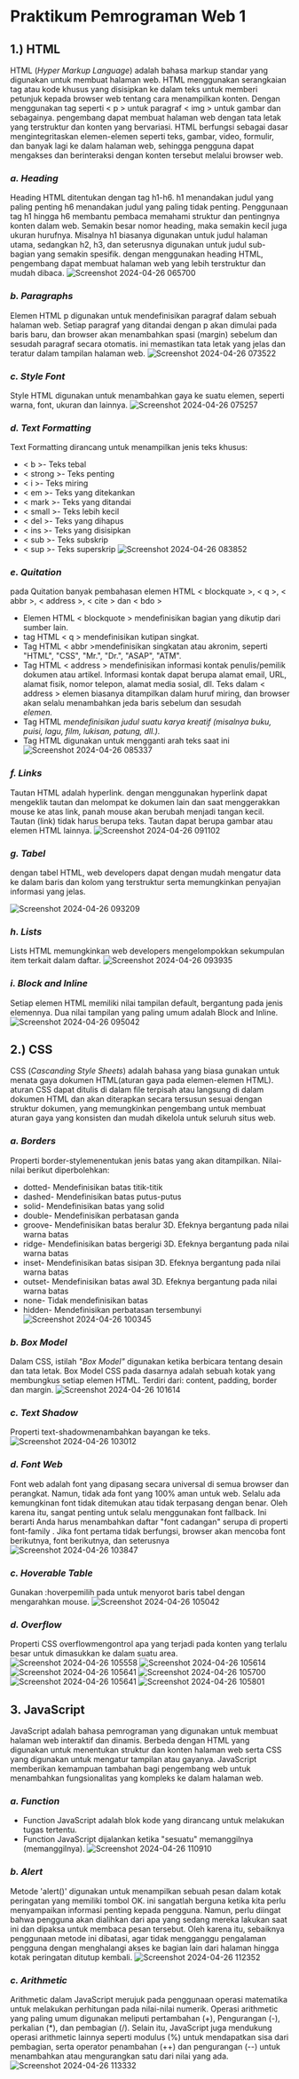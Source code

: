 # Praktikum Pemrograman Web 1
## 1.) HTML
HTML (*Hyper Markup Language*) adalah bahasa markup standar yang digunakan untuk membuat halaman web. HTML menggunakan serangkaian tag atau kode khusus yang disisipkan ke dalam teks untuk memberi petunjuk kepada browser web tentang cara menampilkan konten. Dengan menggunakan tag seperti < p > untuk paragraf < img > untuk gambar dan sebagainya. pengembang dapat membuat halaman web dengan tata letak yang terstruktur dan konten yang bervariasi.
HTML berfungsi sebagai dasar mengintegritaskan elemen-elemen seperti teks, gambar, video, formulir, dan banyak lagi ke dalam halaman web, sehingga pengguna dapat mengakses dan berinteraksi dengan konten tersebut melalui browser web.

### ***a. Heading***
Heading HTML ditentukan dengan tag h1-h6. h1 menandakan judul yang paling penting h6 menandakan judul yang paling tidak penting. Penggunaan tag h1 hingga h6 membantu pembaca memahami struktur dan pentingnya konten dalam web. Semakin besar nomor heading, maka semakin kecil juga ukuran hurufnya. Misalnya h1 biasanya digunakan untuk judul halaman utama, sedangkan h2, h3, dan seterusnya digunakan untuk judul sub-bagian yang semakin spesifik. dengan menggunakan heading HTML, pengembang dapat membuat halaman web yang lebih terstruktur dan mudah dibaca.
![Screenshot 2024-04-26 065700](https://github.com/GalihFitria/praktikum-PWEB1/assets/165490209/115a3c41-17f0-4f58-b5fe-c53ec5041f37)

### ***b. Paragraphs***
Elemen HTML p digunakan untuk mendefinisikan paragraf dalam sebuah halaman web. Setiap paragraf yang ditandai dengan p akan dimulai pada baris baru, dan browser akan menambahkan spasi (margin) sebelum dan sesudah paragraf secara otomatis. ini memastikan tata letak yang jelas dan teratur dalam tampilan halaman web.
![Screenshot 2024-04-26 073522](https://github.com/GalihFitria/praktikum-PWEB1/assets/165490209/f711ce07-542a-44ee-87bd-68a3fa7aded3)

### ***c. Style Font***
Style HTML digunakan untuk menambahkan gaya ke suatu elemen, seperti warna, font, ukuran dan lainnya.
![Screenshot 2024-04-26 075257](https://github.com/GalihFitria/praktikum-PWEB1/assets/165490209/ccc95272-32d1-4d9a-858a-3db79c2234f2)

### ***d. Text Formatting***
Text Formatting dirancang untuk menampilkan jenis teks khusus:

* < b >- Teks tebal
* < strong >- Teks penting
* < i >- Teks miring
* < em >- Teks yang ditekankan
* < mark >- Teks yang ditandai
* < small >- Teks lebih kecil
* < del >- Teks yang dihapus
* < ins >- Teks yang disisipkan
* < sub >- Teks subskrip
* < sup >- Teks superskrip
![Screenshot 2024-04-26 083852](https://github.com/GalihFitria/praktikum-PWEB1/assets/165490209/856db854-192d-4ee9-9a9a-11ebdc470991)

### ***e. Quitation***
pada Quitation banyak pembahasan elemen HTML < blockquate >, < q >, < abbr >, < address >, < cite > dan < bdo >
* Elemen HTML < blockquote > mendefinisikan bagian yang dikutip dari sumber lain.
* tag HTML < q > mendefinisikan kutipan singkat.
* Tag HTML < abbr >mendefinisikan singkatan atau akronim, seperti "HTML", "CSS", "Mr.", "Dr.", "ASAP", "ATM".
* Tag HTML < address > mendefinisikan informasi kontak penulis/pemilik dokumen atau artikel.
Informasi kontak dapat berupa alamat email, URL, alamat fisik, nomor telepon, alamat media sosial, dll.
Teks dalam < address > elemen biasanya ditampilkan dalam huruf miring, dan browser akan selalu menambahkan jeda baris sebelum dan sesudah <address>elemen.
* Tag HTML <cite>mendefinisikan judul suatu karya kreatif (misalnya buku, puisi, lagu, film, lukisan, patung, dll.).
* Tag HTML <bdo>digunakan untuk mengganti arah teks saat ini
  ![Screenshot 2024-04-26 085337](https://github.com/GalihFitria/praktikum-PWEB1/assets/165490209/88ec7ac9-24bf-474d-8820-565931e5f132)
  
### ***f. Links***
Tautan HTML adalah hyperlink. dengan menggunakan hyperlink dapat mengeklik tautan dan melompat ke dokumen lain dan saat menggerakkan mouse ke atas link, panah mouse akan berubah menjadi tangan kecil. Tautan (link) tidak harus berupa teks. Tautan dapat berupa gambar atau elemen HTML lainnya.
![Screenshot 2024-04-26 091102](https://github.com/GalihFitria/praktikum-PWEB1/assets/165490209/f8c10972-0fd9-4b8a-958e-dfa366c42845)

### ***g. Tabel***
dengan tabel HTML, web developers dapat dengan mudah mengatur data ke dalam baris dan kolom yang terstruktur serta memungkinkan penyajian informasi yang jelas.

![Screenshot 2024-04-26 093209](https://github.com/GalihFitria/praktikum-PWEB1/assets/165490209/73656c7d-1f40-4268-9beb-bafae1cab842)

### ***h. Lists***
Lists HTML memungkinkan web developers mengelompokkan sekumpulan item terkait dalam daftar.
![Screenshot 2024-04-26 093935](https://github.com/GalihFitria/praktikum-PWEB1/assets/165490209/2d0a5c13-2c56-4724-b601-ddc861d7345f)

### ***i. Block and Inline***
Setiap elemen HTML memiliki nilai tampilan default, bergantung pada jenis elemennya. Dua nilai tampilan yang paling umum adalah Block and Inline.
![Screenshot 2024-04-26 095042](https://github.com/GalihFitria/praktikum-PWEB1/assets/165490209/69f96b40-de2a-4e94-940c-2fbd52732296)



## 2.) CSS
CSS (*Cascanding Style Sheets*) adalah bahasa yang biasa gunakan untuk menata gaya dokumen HTML(aturan gaya pada elemen-elemen HTML). aturan CSS dapat ditulis di dalam file terpisah atau langsung di dalam dokumen HTML dan akan diterapkan secara tersusun sesuai dengan struktur dokumen, yang memungkinkan pengembang untuk membuat aturan gaya yang konsisten dan mudah dikelola untuk seluruh situs web.

### ***a. Borders***
Properti border-stylemenentukan jenis batas yang akan ditampilkan.
Nilai-nilai berikut diperbolehkan:

* dotted- Mendefinisikan batas titik-titik
* dashed- Mendefinisikan batas putus-putus
* solid- Mendefinisikan batas yang solid
* double- Mendefinisikan perbatasan ganda
* groove- Mendefinisikan batas beralur 3D. Efeknya bergantung pada nilai warna batas
* ridge- Mendefinisikan batas bergerigi 3D. Efeknya bergantung pada nilai warna batas
* inset- Mendefinisikan batas sisipan 3D. Efeknya bergantung pada nilai warna batas
* outset- Mendefinisikan batas awal 3D. Efeknya bergantung pada nilai warna batas
* none- Tidak mendefinisikan batas
* hidden- Mendefinisikan perbatasan tersembunyi
![Screenshot 2024-04-26 100345](https://github.com/GalihFitria/praktikum-PWEB1/assets/165490209/82d244bd-b33e-49ab-be18-335237b44789)

### ***b. Box Model***
Dalam CSS, istilah *"Box Model"* digunakan ketika berbicara tentang desain dan tata letak. Box Model CSS pada dasarnya adalah sebuah kotak yang membungkus setiap elemen HTML. Terdiri dari: content, padding, border dan margin.
![Screenshot 2024-04-26 101614](https://github.com/GalihFitria/praktikum-PWEB1/assets/165490209/8040bd9b-57ba-402d-af7c-ce0125cddab2)

### ***c. Text Shadow***
Properti text-shadowmenambahkan bayangan ke teks.
![Screenshot 2024-04-26 103012](https://github.com/GalihFitria/praktikum-PWEB1/assets/165490209/4809b068-f55f-4226-b37b-139f35eb6654)

### ***d. Font Web***
Font web adalah font yang dipasang secara universal di semua browser dan perangkat. Namun, tidak ada font yang 100% aman untuk web. Selalu ada kemungkinan font tidak ditemukan atau tidak terpasang dengan benar. Oleh karena itu, sangat penting untuk selalu menggunakan font fallback. Ini berarti Anda harus menambahkan daftar "font cadangan" serupa di properti font-family . Jika font pertama tidak berfungsi, browser akan mencoba font berikutnya, font berikutnya, dan seterusnya
![Screenshot 2024-04-26 103847](https://github.com/GalihFitria/praktikum-PWEB1/assets/165490209/c045061d-4f35-4f2a-8447-81c37cae6c5f)

### ***c. Hoverable Table***
Gunakan :hoverpemilih pada <tr> untuk menyorot baris tabel dengan mengarahkan mouse.
![Screenshot 2024-04-26 105042](https://github.com/GalihFitria/praktikum-PWEB1/assets/165490209/9350aab4-fcd9-451f-a282-3e641f22097b)

### ***d. Overflow***
Properti CSS overflowmengontrol apa yang terjadi pada konten yang terlalu besar untuk dimasukkan ke dalam suatu area.
![Screenshot 2024-04-26 105558](https://github.com/GalihFitria/praktikum-PWEB1/assets/165490209/8654c189-b105-4fd0-a65b-1370d69b4401)
![Screenshot 2024-04-26 105614](https://github.com/GalihFitria/praktikum-PWEB1/assets/165490209/53d17851-6ca1-46cc-a178-1f9a2e59a7cb)
![Screenshot 2024-04-26 105641](https://github.com/GalihFitria/praktikum-PWEB1/assets/165490209/052976d9-b950-494a-832f-c9192ed40eb2)
![Screenshot 2024-04-26 105700](https://github.com/GalihFitria/praktikum-PWEB1/assets/165490209/c6384331-ac7b-42fd-a670-97d06dc358bf)
![Screenshot 2024-04-26 105641](https://github.com/GalihFitria/praktikum-PWEB1/assets/165490209/946803d7-6969-42b8-8e40-b6f839bbe4f1)
![Screenshot 2024-04-26 105801](https://github.com/GalihFitria/praktikum-PWEB1/assets/165490209/8354b87f-8d33-43c4-b199-5a7ee518636f)

## 3. JavaScript
JavaScript adalah bahasa pemrograman yang digunakan untuk membuat halaman web interaktif dan dinamis. Berbeda dengan HTML yang digunakan untuk menentukan struktur dan konten halaman web serta CSS yang digunakan untuk mengatur tampilan atau gayanya. JavaScript memberikan kemampuan tambahan bagi pengembang web untuk menambahkan fungsionalitas yang kompleks ke dalam halaman web.

### ***a. Function***
* Function JavaScript adalah blok kode yang dirancang untuk melakukan tugas tertentu.
* Function JavaScript dijalankan ketika "sesuatu" memanggilnya (memanggilnya).
![Screenshot 2024-04-26 110910](https://github.com/GalihFitria/praktikum-PWEB1/assets/165490209/4d0ca77d-d700-4a62-aaa7-045aa2835da6)

### ***b. Alert***
Metode 'alert()' digunakan untuk menampilkan sebuah pesan dalam kotak peringatan yang memiliki tombol OK. ini sangatlah berguna ketika kita perlu menyampaikan informasi penting kepada pengguna. Namun, perlu diingat bahwa pengguna akan dialihkan dari apa yang sedang mereka lakukan saat ini dan dipaksa untuk membaca pesan tersebut. Oleh karena itu, sebaiknya penggunaan metode ini dibatasi, agar tidak mengganggu pengalaman pengguna dengan menghalangi akses ke bagian lain dari halaman hingga kotak peringatan ditutup kembali.
![Screenshot 2024-04-26 112352](https://github.com/GalihFitria/praktikum-PWEB1/assets/165490209/3a7b8d0d-5f05-463d-ac4d-731504651910)

### ***c. Arithmetic***
Arithmetic dalam JavaScript merujuk pada penggunaan operasi matematika untuk melakukan perhitungan pada nilai-nilai numerik. Operasi arithmetic yang paling umum digunakan meliputi pertambahan (+), Pengurangan (-), perkalian (*), dan pembagian (/). Selain itu, JavaScript juga mendukung operasi arithmetic lainnya seperti modulus (%) untuk mendapatkan sisa dari pembagian, serta operator penambahan (++) dan pengurangan (--) untuk menambahkan atau mengurangkan satu dari nilai yang ada.
![Screenshot 2024-04-26 113332](https://github.com/GalihFitria/praktikum-PWEB1/assets/165490209/67b6d22b-74c1-4de1-9619-208e14fd4280)



